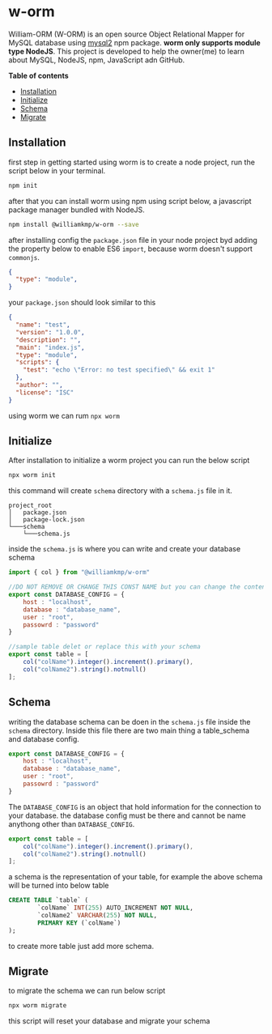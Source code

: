 # w-orm
William-ORM (W-ORM) is an open source Object Relational Mapper for MySQL database using [mysql2](https://github.com/sidorares/node-mysql2) npm package. <b>worm only supports module type NodeJS</b>. This project is developed to help the owner(me) to learn about MySQL, NodeJS, npm, JavaScript adn GitHub.   

__Table of contents__

  - [Installation](#Installation)
  - [Initialize](#Initialize)
  - [Schema](#Schema)
  - [Migrate](#Migrate)


## Installation
first step in getting started using worm is to create a node project, run the script below in your terminal.

```bash
npm init 
```

after that you can install worm using npm using script below, a javascript package manager bundled with NodeJS.

```bash
npm install @williamkmp/w-orm --save
```

after installing config the `package.json` file in your node project byd adding the property below to enable ES6 `import`, because worm doesn't support `commonjs`.

```json
{
  "type": "module",
}
```

your `package.json` should look similar to this 

```json
{
  "name": "test",
  "version": "1.0.0",
  "description": "",
  "main": "index.js",
  "type": "module",
  "scripts": {
    "test": "echo \"Error: no test specified\" && exit 1"
  },
  "author": "",
  "license": "ISC"
}

```

using worm we can rum `npx worm`

## Initialize
After installation to initialize a worm project you can run the below script

```bash
npx worm init
```

this command will create `schema` directory with a `schema.js` file in it.

```
project_root
│   package.json
│   package-lock.json
└───schema
    └───schema.js
```

inside the `schema.js` is where you can write and create your database schema

```js
import { col } from "@williamkmp/w-orm"

//DO NOT REMOVE OR CHANGE THIS CONST NAME but you can change the content
export const DATABASE_CONFIG = {
    host : "localhost",
    database : "database_name",
    user : "root",
    passowrd : "password"
}

//sample table delet or replace this with your schema
export const table = [
    col("colName").integer().increment().primary(),
    col("colName2").string().notnull()
];
```


## Schema
writing the database schema can be doen in the `schema.js` file inside the `schema` directory. Inside this file there are two main thing a table_schema and database config.

```js
export const DATABASE_CONFIG = {
    host : "localhost",
    database : "database_name",
    user : "root",
    passowrd : "password"
}
```

The `DATABASE_CONFIG` is an object that hold information for the connection to your database. the database config must be there and cannot be name anythong other than `DATABASE_CONFIG`.

```js
export const table = [
    col("colName").integer().increment().primary(),
    col("colName2").string().notnull()
];
```

a schema is the representation of your table, for example the above schema will be turned into below table

```sql
CREATE TABLE `table` (
        `colName` INT(255) AUTO_INCREMENT NOT NULL,
        `colName2` VARCHAR(255) NOT NULL,
        PRIMARY KEY (`colName`)
);
```

to create more table just add more schema.

## Migrate
to migrate the schema we can run below script
```bash
npx worm migrate
```
this script will reset your database and migrate your schema


